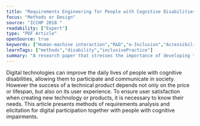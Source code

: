 ```yaml
---
title: "Requirements Engineering for People with Cognitive Disabilities: Exploring New Ways for Peer-Researchers and Developers to Cooperate"
focus: "Methods or Design"
source: "ICCHP 2018 "
readability: ["Expert"]
type: "PDF Article"
openSource: true
keywords: ["Human-machine interaction","R&D","e-Inclusion","Accessibility UCD","Cognitive disabilities"]
learnTags: ["methods","disability","inclusivePractice"]
summary: "A research paper that stresses the importance of developing the user experience for new digital technologies through collaboration with their users, who, in this case, are people with cognitive disabilities. "
---
```

Digital technologies can improve the daily lives of people with cognitive disabilities, allowing them to participate and communicate in society. However the success of a technical product depends not only on the price or lifespan, but also on its user experience. To ensure user satisfaction when creating new technology or products, it is necessary to know their needs. This article presents methods of requirements analysis and elicitation for digital participation together with people with cognitive impairments.
